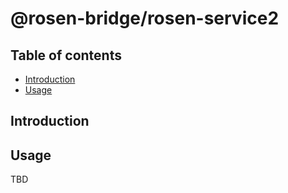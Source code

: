 # @rosen-bridge/rosen-service2

## Table of contents

- [Introduction](#introduction)
- [Usage](#usage)

## Introduction

## Usage

TBD
